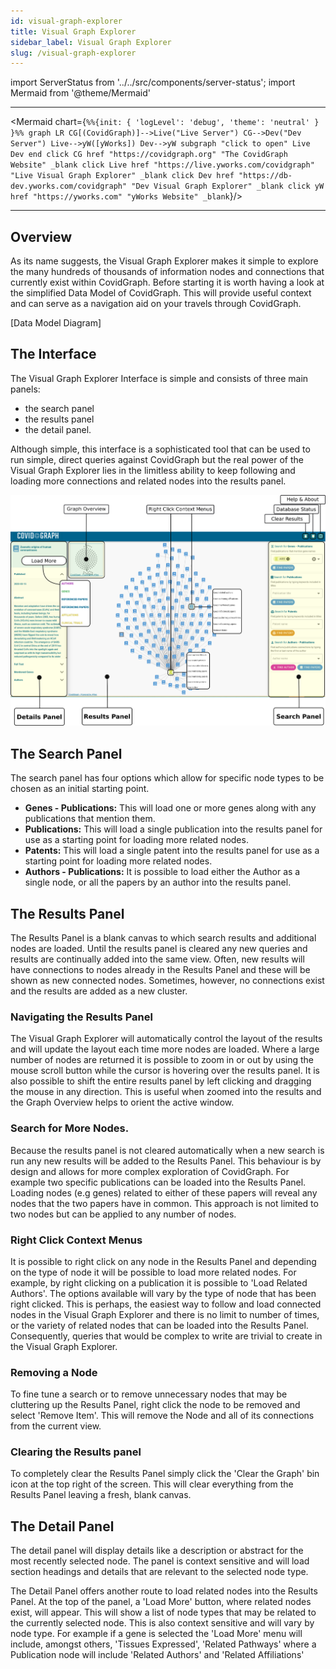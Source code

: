 ```yaml
---
id: visual-graph-explorer
title: Visual Graph Explorer
sidebar_label: Visual Graph Explorer
slug: /visual-graph-explorer
---
```

import ServerStatus from '../../src/components/server-status';
import Mermaid from '@theme/Mermaid'

<ServerStatus />

---

<Mermaid chart={`
%%{init: { 'logLevel': 'debug', 'theme': 'neutral' } }%%
  graph LR
        CG[(CovidGraph)]-->Live("Live Server")
    CG-->Dev("Dev Server")
    Live-->yW([yWorks])
    Dev-->yW
        subgraph "click to open"
          Live
          Dev
        end
    click CG href "https://covidgraph.org" "The CovidGraph Website" _blank
    click Live href "https://live.yworks.com/covidgraph" "Live Visual Graph Explorer" _blank
    click Dev href "https://db-dev.yworks.com/covidgraph" "Dev Visual Graph Explorer" _blank
    click yW href "https://yworks.com" "yWorks Website" _blank
    `}/>

---

## Overview

As its name suggests, the Visual Graph Explorer makes it simple to explore the many hundreds of thousands of information nodes and connections that currently exist within CovidGraph. Before starting it is worth having a look at the simplified Data Model of CovidGraph. This will provide useful context and can serve as a navigation aid on your travels through CovidGraph.

[Data Model Diagram]

## The Interface

The Visual Graph Explorer Interface is simple and consists of three main panels:

- the search panel
- the results panel
- the detail panel.

Although simple, this interface is a sophisticated tool that can be used to run simple, direct queries against CovidGraph but the real power of the Visual Graph Explorer lies in the limitless ability to keep following and loading more connections and related nodes into the results panel.

![The Visual Graph Explorer](../images/screenshots/interface.png)

## The Search Panel

The search panel has four options which allow for specific node types to be chosen as an initial starting point.

- **Genes - Publications:** This will load one or more genes along with any publications that mention them.
- **Publications:** This will load a single publication into the results panel for use as a starting point for loading more related nodes.
- **Patents:** This will load a single patent into the results panel for use as a starting point for loading more related nodes.
- **Authors - Publications:** It is possible to load either the Author as a single node, or all the papers by an author into the results panel.

## The Results Panel

The Results Panel is a blank canvas to which search results and additional nodes are loaded. Until the results panel is cleared any new queries and results are continually added into the same view. Often, new results will have connections to nodes already in the Results Panel and these will be shown as new connected nodes. Sometimes, however, no connections exist and the results are added as a new cluster.

### Navigating the Results Panel

The Visual Graph Explorer will automatically control the layout of the results and will update the layout each time more nodes are loaded. Where a large number of nodes are returned it is possible to zoom in or out by using the mouse scroll button while the cursor is hovering over the results panel. It is also possible to shift the entire results panel by left clicking and dragging the mouse in any direction. This is useful when zoomed into the results and the Graph Overview helps to orient the active window.

### Search for More Nodes.

Because the results panel is not cleared automatically when a new search is run any new results will be added to the Results Panel. This behaviour is by design and allows for more complex exploration of CovidGraph. For example two specific publications can be loaded into the Results Panel. Loading nodes (e.g genes) related to either of these papers will reveal any nodes that the two papers have in common. This approach is not limited to two nodes but can be applied to any number of nodes.

### Right Click Context Menus

It is possible to right click on any node in the Results Panel and depending on the type of node it will be possible to load more related nodes. For example, by right clicking on a publication it is possible to 'Load Related Authors'. The options available will vary by the type of node that has been right clicked. This is perhaps, the easiest way to follow and load connected nodes in the Visual Graph Explorer and there is no limit to number of times, or the variety of related nodes that can be loaded into the Results Panel. Consequently, queries that would be complex to write are trivial to create in the Visual Graph Explorer.

### Removing a Node

To fine tune a search or to remove unnecessary nodes that may be cluttering up the Results Panel, right click the node to be removed and select 'Remove Item'. This will remove the Node and all of its connections from the current view.

### Clearing the Results panel

To completely clear the Results Panel simply click the 'Clear the Graph' bin icon at the top right of the screen. This will clear everything from the Results Panel leaving a fresh, blank canvas.

## The Detail Panel

The detail panel will display details like a description or abstract for the most recently selected node. The panel is context sensitive and will load section headings and details that are relevant to the selected node type.

The Detail Panel offers another route to load related nodes into the Results Panel. At the top of the panel, a 'Load More' button, where related nodes exist, will appear. This will show a list of node types that may be related to the currently selected node. This is also context sensitive and will vary by node type. For example if a gene is selected the 'Load More' menu will include, amongst others, 'Tissues Expressed', 'Related Pathways' where a Publication node will include 'Related Authors' and 'Related Affiliations'
